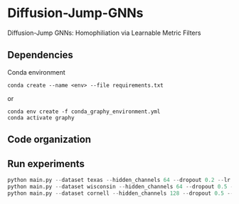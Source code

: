 # Diffusion-Jump-GNNs
Diffusion-Jump GNNs: Homophiliation via Learnable Metric Filters
## Dependencies

Conda environment
```
conda create --name <env> --file requirements.txt
```

or

```
conda env create -f conda_graphy_environment.yml
conda activate graphy
```
## Code organization
## Run experiments
```python
python main.py --dataset texas --hidden_channels 64 --dropout 0.2 --lr 0.03 --n_layers 20 --epochs 700 --cuda cpu
python main.py --dataset wisconsin --hidden_channels 64 --dropout 0.5 --lr 0.03 --n_layers 5 --epochs 700 --cuda cpu
python main.py --dataset cornell --hidden_channels 128 --dropout 0.5 --lr 0.03 --n_layers 5 --wd 0.001 --epochs 700 --cuda cpu
```
